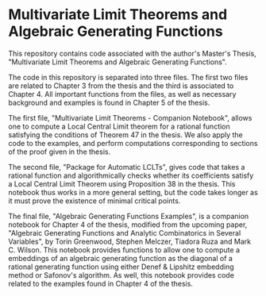 # Multivariate Limit Theorems and Algebraic Generating Functions
This repository contains code associated with the author's Master's Thesis, "Multivariate Limit Theorems and Algebraic Generating Functions".

The code in this repository is separated into three files. The first two files are related to Chapter 3 from the thesis and the third is associated to Chapter 4. All important functions from the files, as well as necessary background and examples is found in Chapter 5 of the thesis.

The first file, "Multivariate Limit Theorems - Companion Notebook", allows one to compute a Local Central Limit theorem for a rational function satisfying the conditions of Theorem 47 in the thesis. We also apply the code to the examples, and perform computations corresponding to sections of the proof given in the thesis.

The second file, "Package for Automatic LCLTs", gives code that takes a rational function and algorithmically checks whether its coefficients satisfy a Local Central Limit Theorem using Proposition 38 in the thesis. This notebook thus works in a more general setting, but the code takes longer as it must prove the existence of minimal critical points.

The final file, "Algebraic Generating Functions Examples", is a companion notebook for Chapter 4 of the thesis, modified from the upcoming paper, "Algebraic Generating Functions and Analytic Combinatorics in Several Variables", by Torin Greenwood, Stephen Melczer, Tiadora Ruza and Mark C. Wilson. This notebook provides functions to allow one to compute a embeddings of an algebraic generating function as the diagonal of a rational generating function using either Denef & Lipshitz embedding method or Safonov's algorithm. As well, this notebook provides code related to the examples found in Chapter 4 of the thesis.
